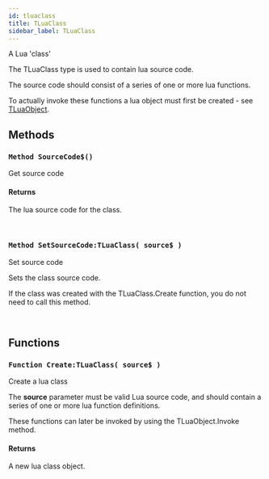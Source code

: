 ```yaml
---
id: tluaclass
title: TLuaClass
sidebar_label: TLuaClass
---
```


A Lua 'class'



The TLuaClass type is used to contain lua source code.

The source code should consist of a series of one or more lua functions.

To actually invoke these functions a lua object must first be created - see [TLuaObject](../../../brl/brl.maxlua/tluaobject).


## Methods

### `Method SourceCode$()`

Get source code

#### Returns
The lua source code for the class.


<br/>

### `Method SetSourceCode:TLuaClass( source$ )`

Set source code


Sets the class source code.

If the class was created with the TLuaClass.Create function, you do not need to call this
method.


<br/>

## Functions

### `Function Create:TLuaClass( source$ )`

Create a lua class


The <b>source</b> parameter must be valid Lua source code, and should contain a series of one or
more lua function definitions.

These functions can later be invoked by using the TLuaObject.Invoke method.


#### Returns
A new lua class object.


<br/>

